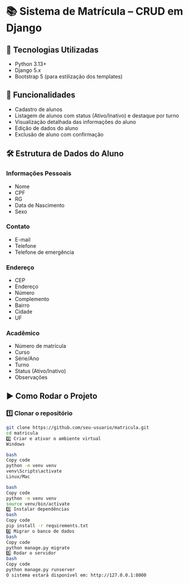 # 📚 Sistema de Matrícula – CRUD em Django

## 🚀 Tecnologias Utilizadas
- Python 3.13+
- Django 5.x
- Bootstrap 5 (para estilização dos templates)

## 📌 Funcionalidades
- Cadastro de alunos
- Listagem de alunos com status (Ativo/Inativo) e destaque por turno
- Visualização detalhada das informações do aluno
- Edição de dados do aluno
- Exclusão de aluno com confirmação

## 🛠️ Estrutura de Dados do Aluno

### Informações Pessoais
- Nome
- CPF
- RG
- Data de Nascimento
- Sexo

### Contato
- E-mail
- Telefone
- Telefone de emergência

### Endereço
- CEP
- Endereço
- Número
- Complemento
- Bairro
- Cidade
- UF

### Acadêmico
- Número de matrícula
- Curso
- Série/Ano
- Turno
- Status (Ativo/Inativo)
- Observações

## ▶️ Como Rodar o Projeto

### 1️⃣ Clonar o repositório
```bash
git clone https://github.com/seu-usuario/matricula.git
cd matricula
2️⃣ Criar e ativar o ambiente virtual
Windows

bash
Copy code
python -m venv venv
venv\Scripts\activate
Linux/Mac

bash
Copy code
python -m venv venv
source venv/bin/activate
3️⃣ Instalar dependências
bash
Copy code
pip install -r requirements.txt
4️⃣ Migrar o banco de dados
bash
Copy code
python manage.py migrate
5️⃣ Rodar o servidor
bash
Copy code
python manage.py runserver
O sistema estará disponível em: http://127.0.0.1:8000
